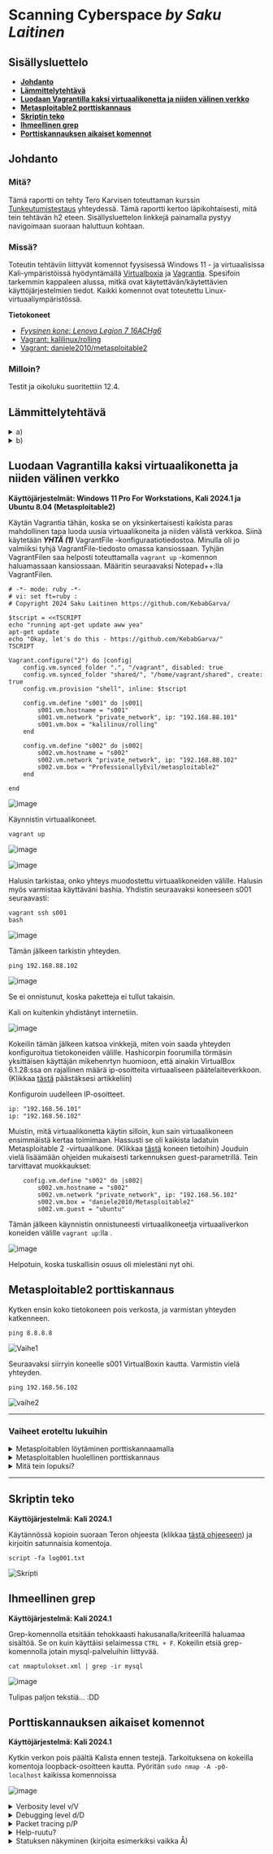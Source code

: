 # Scanning Cyberspace _by Saku Laitinen_

## Sisällysluettelo

- **[Johdanto](https://github.com/KebabGarva/Tunkeutumistestaus2024-bgu248/blob/main/h2.md#Johdanto)**
- **[Lämmittelytehtävä](https://github.com/KebabGarva/Tunkeutumistestaus2024-bgu248/blob/main/h2.md#Lämmittelytehtävä)**
- **[Luodaan Vagrantilla kaksi virtuaalikonetta ja niiden välinen verkko](https://github.com/KebabGarva/Tunkeutumistestaus2024-bgu248/blob/main/h2.md#Luodaan-Vagrantilla-kaksi-virtuaalikonetta-ja-niiden-välinen-verkko)**
- **[Metasploitable2 porttiskannaus](https://github.com/KebabGarva/Tunkeutumistestaus2024-bgu248/blob/main/h2.md#Metasploitable2-porttiskannaus)**
- **[Skriptin teko](https://github.com/KebabGarva/Tunkeutumistestaus2024-bgu248/blob/main/h2.md#Skriptin-teko)**
- **[Ihmeellinen grep](https://github.com/KebabGarva/Tunkeutumistestaus2024-bgu248/blob/main/h2.md#Ihmeellinen-grep)**
- **[Porttiskannauksen aikaiset komennot](https://github.com/KebabGarva/Tunkeutumistestaus2024-bgu248/blob/main/h2.md#Porttiskannauksen-aikaiset-komennot)**
  
## Johdanto

### Mitä?

Tämä raportti on tehty Tero Karvisen toteuttaman kurssin [Tunkeutumistestaus](https://terokarvinen.com/2024/eettinen-hakkerointi-2024/) yhteydessä. Tämä raportti kertoo läpikohtaisesti, mitä tein tehtävän h2 eteen.
Sisällysluettelon linkkejä painamalla pystyy navigoimaan suoraan haluttuun kohtaan.

### Missä?

Toteutin tehtäviin liittyvät komennot fyysisessä Windows 11 - ja virtuaalisissa Kali-ympäristöissä hyödyntämällä [Virtualboxia](https://www.virtualbox.org/) ja [Vagrantia](https://developer.hashicorp.com/vagrant).
Spesifoin tarkemmin kappaleen alussa, mitkä ovat käytettävän/käytettävien käyttöjärjestelmien tiedot. Kaikki komennot ovat toteutettu Linux-virtuaaliympäristössä. 

**Tietokoneet**

- [*Fyysinen kone: Lenovo Legion 7 16ACHg6*](https://nanoreview.net/en/laptop/lenovo-legion-7-2021-amd?m=c.1_g.3_r.3_s.3)
- [Vagrant: kalilinux/rolling](https://app.vagrantup.com/kalilinux/boxes/rolling)
- [Vagrant: daniele2010/metasploitable2](https://app.vagrantup.com/ProfessionallyEvil/boxes/metasploitable2)


### Milloin?

Testit ja oikoluku suoritettiin 12.4.

## Lämmittelytehtävä

<details>

<summary>a)</summary>

### Porttiskanneri nmap:n perusteet

- Nmap <kohde> -komennolla skannataan 1000 yleisintä TCP-porttia.
  
- Nmap jakaa portit kuuteen tilaan:
  
  - auki
    - sovellus hyväksyy aktiivisesti TCP-, UDP, tai SCTP-yhteyksiä kyseisessä portissa.
    - hakkeroinnin näkökulmasta kyseinen portti voi olla hyväksikäytön uhri
  
  - suljettu
    - vaikka kyseinen portti vastaa nmapin pyyntöön, portti ei ole auki
    - on syytä skannata myöhemmin

  - suodatettu
    - portti on suodatettu palomuurilaitteen, reitittimen sääntöjen tai päätelaitteen virustorjuntaohjelmiston vuoksi
    - merkki hyvin haastavasta porttiskannattavasta portista, koska kyseiset portit tarjoavat hyvin puutteelista tietoa
    - nmap varmistaa useita kertoja, johtuuko tila mahdollisesta pudotetusta paketista

  - suodattamaton
    - portti on saavutettava, mutta nmap ei pysty määrittämään portin aukiolotilasta.
    - ainoastaan ACK-skannauksen tulos voi palauttaa kyseisen arvon
    - eri skannaustyypit kuin Windows-, SYN - tai FIN -skannaus voi antaa parempaa tilannekuvaa portin aukiolosta

  - auki tai suodatettu
    - kyseinen tila asetetaan ainoastaan silloin, kun nmap ei tiedä, onko portti auki vai suodatettu.
    - voi johtua myös tiputetusta nmapin koettimen tai minkä tahansa muun vastauksen takia

  - kiinni tai suodatettu
    - sama kuin edellinen tila, mutta nmap ei tiedä onko portti kiinni vai suodatettu.

- Nmapilla voi suorittaa erilaisia porttiskannauksia

  - -sS (TCP-ja SYN-skannaus)
    - kaikista suosituin porttiskannaustekniikka
    - sen voi suorittaa nopeasti skannaten potentiaalisesti tuhanseja portteja sekunnissa
    - ei suorita kokonaan kättelyä, vaan lähettää pelkästään SYN -lipulla olevan paketin
  
  - -sT (TCP-yhteysskannaus)
    - tämä on oletusskannaustekniikka, jos SYN-skannaus ei ole vaihtoehto
    - korkean tason järjestelmäkutsu, jota selaimet, P2P -päätelaitteet ja muut verkkpalvelut käyttävät
  
  - -sU (UDP-skannaus)
    - tarkistaa UDP-palvelujen portit
    - voi yhdistää -sS -skannaukseen.
    - haastavaa on tehdä skannaus nopeasti
   
Nmap: Port Scanning Basics, luettu 12.4.2024: https://nmap.org/book/man-port-scanning-basics.html

Nmap: Port Scanning Techniques, luettu 12.4.2024: https://nmap.org/book/man-port-scanning-techniques.html

</details>

<details>

  <summary>b)</summary>

  ### Nuoren 17-vuotiaan tekemä porttiskannaus OPK -osuuskunnan tietojärjestelmään
  - Nuori on toteuttanut porttiskannauksen 23.11.1998.
    - Avoimia portteja ei löytynyt
    - Nuorta syytetään tietomurron yrityksestä
  - Nuori joutui korvaamaan tietomurron aiheuttamat "vahingot"
    - Syyttäjän vaatima korvaussumma oli 100 000 MK
    - Käräjänoikeuden tuomiossa 29.2.2000 määrättiin nuoren maksamaan sakkoja rikoksesta tietoliikenteen häiriö sakkorangaistukseen
    - Syyttäjä valitti hovioikeuteen, ja hovioikeus tuomitsi nuoren maksamaan sakkojen lisäksi syyttäjille yhteensä 75 000 MK.
    - Epäilty valitti korkeimmalle oikeudelle, ja tuomiolauselman mukaan hovioikeuden tuomion lopputulosta ei muuteta.
  - Tuomio on esimerkki huonosti päättyneestä porttiskannauskokeilusta.
    - Porttiskannauksia tehdään ainoastaan luvalla
    - Pitää varmistaa, onko yhteys muualle kuin haluamaansa kohteeseen.

https://finlex.fi/fi/oikeus/kko/kko/2003/20030036

</details>

## Luodaan Vagrantilla kaksi virtuaalikonetta ja niiden välinen verkko

**Käyttöjärjestelmät: Windows 11 Pro For Workstations, Kali 2024.1 ja Ubuntu 8.04 (Metasploitable2)**

Käytän Vagrantia tähän, koska se on yksinkertaisesti kaikista paras mahdollinen tapa luoda uusia virtuaalikoneita ja niiden välistä verkkoa. Siinä käytetään ***YHTÄ (1)*** VagrantFile -konfiguraatiotiedostoa. Minulla oli jo valmiiksi tyhjä VagrantFile-tiedosto omassa kansiossaan. Tyhjän VagrantFilen saa helposti toteuttamalla `vagrant up` -komennon haluamassaan kansiossaan. Määritin seuraavaksi Notepad++:lla VagrantFilen.

```
# -*- mode: ruby -*-
# vi: set ft=ruby :
# Copyright 2024 Saku Laitinen https://github.com/KebabGarva/

$tscript = <<TSCRIPT
echo "running apt-get update aww yea"
apt-get update
echo "Okay, let's do this - https://github.com/KebabGarva/"
TSCRIPT

Vagrant.configure("2") do |config|
	config.vm.synced_folder ".", "/vagrant", disabled: true
	config.vm.synced_folder "shared/", "/home/vagrant/shared", create: true
	config.vm.provision "shell", inline: $tscript

	config.vm.define "s001" do |s001|
		s001.vm.hostname = "s001"
		s001.vm.network "private_network", ip: "192.168.88.101"
		s001.vm.box = "kalilinux/rolling"
	end

	config.vm.define "s002" do |s002|
		s002.vm.hostname = "s002"
		s002.vm.network "private_network", ip: "192.168.88.102"
		s002.vm.box = "ProfessionallyEvil/metasploitable2"
	end
	
end
```

![image](https://github.com/KebabGarva/Tunkeutumistestaus2024-bgu248/assets/89390996/2f282c0d-321f-4bd3-a38c-92467de4ffeb)

Käynnistin virtuaalikoneet.

```
vagrant up
```
![image](https://github.com/KebabGarva/Tunkeutumistestaus2024-bgu248/assets/89390996/3a3bd2e9-ee67-4085-a7ac-421708372fc1)

![image](https://github.com/KebabGarva/Tunkeutumistestaus2024-bgu248/assets/89390996/a3301351-8d37-45c2-bcbf-e3a39a99c3b6)

Halusin tarkistaa, onko yhteys muodostettu virtuaalikoneiden välille. Halusin myös varmistaa käyttäväni bashia. Yhdistin seuraavaksi koneeseen s001 seuraavasti:

```
vagrant ssh s001
bash
```
![image](https://github.com/KebabGarva/Tunkeutumistestaus2024-bgu248/assets/89390996/9919b38b-4101-4522-b740-82f57fe160f9)

Tämän jälkeen tarkistin yhteyden.

```
ping 192.168.88.102
```

![image](https://github.com/KebabGarva/Tunkeutumistestaus2024-bgu248/assets/89390996/95ba5ace-68d2-4fb7-a77e-8497dfbff53c)

Se ei onnistunut, koska paketteja ei tullut takaisin. 

Kali on kuitenkin yhdistänyt internetiin.

![image](https://github.com/KebabGarva/Tunkeutumistestaus2024-bgu248/assets/89390996/1d21bf67-9ad1-41c2-946e-d2e2a92b1ed2)


Kokeilin tämän jälkeen katsoa vinkkejä, miten voin saada yhteyden konfiguroitua tietokoneiden välille. Hashicorpin foorumilla törmäsin yksittäisen käyttäjän mikehenrtyn huomioon, että ainakin VirtualBox 6.1.28:ssa on rajallinen määrä ip-osoitteita virtuaaliseen päätelaiteverkkoon. (Klikkaa [tästä](https://discuss.hashicorp.com/t/vagran-can-not-assign-ip-address-to-virtualbox-machine/30930/7) päästäksesi artikkeliin)

Konfiguroin uudelleen IP-osoitteet.

```
ip: "192.168.56.101"
ip: "192.168.56.102"
```
Muistin, mitä virtuaalikonetta käytin silloin, kun sain virtuaalikoneen ensimmäistä kertaa toimimaan. Hassusti se oli kaikista ladatuin Metasploitable 2 -virtuaalikone. (Klikkaa [tästä](https://app.vagrantup.com/daniele2010/boxes/Metasploitable2) koneen tietoihin) Jouduin vielä lisäämään ohjeiden mukaisesti tarkennuksen guest-parametrillä. Tein tarvittavat muokkaukset:

```
	config.vm.define "s002" do |s002|
		s002.vm.hostname = "s002"
		s002.vm.network "private_network", ip: "192.168.56.102"
		s002.vm.box = "daniele2010/Metasploitable2"
		s002.vm.guest = "ubuntu"
```

Tämän jälkeen käynnistin onnistuneesti virtuaalikoneetja virtuaaliverkon koneiden välille `vagrant up`:lla .

![image](https://github.com/KebabGarva/Tunkeutumistestaus2024-bgu248/assets/89390996/eca7476b-8485-4131-bae4-d84659262409)

Helpotuin, koska tuskallisin osuus oli mielestäni nyt ohi.

## Metasploitable2 porttiskannaus

Kytken ensin koko tietokoneen pois verkosta, ja varmistan yhteyden katkenneen.

```
ping 8.8.8.8
````
![Vaihe1](https://github.com/KebabGarva/Tunkeutumistestaus2024-bgu248/assets/89390996/ada31c66-c54f-4b81-83fc-7ba06a4bdfa6)

Seuraavaksi siirryin koneelle s001 VirtualBoxin kautta. Varmistin vielä yhteyden.

```
ping 192.168.56.102
```
![vaihe2](https://github.com/KebabGarva/Tunkeutumistestaus2024-bgu248/assets/89390996/ff8786df-1802-491e-9e84-12e2efdf61f5)

------------------------------------------------------------------------------------------------------------------------------------------------------------

### Vaiheet eroteltu lukuihin

<details>

<summary>Metasploitablen löytäminen porttiskannaamalla</summary>

### Miten se tehdään?

Jotta db_nmapia voi käyttää, on käynnistettävä postgresql -palvelu ja metasploitin msfdb -skripti.

```
sudo systemctl start postgresql
sudo msfdb init
msfconsole
```

![vaihe3](https://github.com/KebabGarva/Tunkeutumistestaus2024-bgu248/assets/89390996/fc288494-c300-4d97-8151-253bcc7c4af8)

![vaihe4](https://github.com/KebabGarva/Tunkeutumistestaus2024-bgu248/assets/89390996/ba797c78-02d6-4830-9954-912b5a5175fa)

![vaihe5](https://github.com/KebabGarva/Tunkeutumistestaus2024-bgu248/assets/89390996/9fcf46b8-3222-450c-a40d-8bd3660ac1b4)

Aloitin hakkeroimaan ja kunnolla! Avasin ensin WireSharkin, ja sen jälkeen toteutin tarvittavan komennon.


```
db_nmap -sn 192.168.56.102
```
![vaihe6](https://github.com/KebabGarva/Tunkeutumistestaus2024-bgu248/assets/89390996/115810f8-c423-49bf-9b24-f949cc4b736b)

![vaihe9](https://github.com/KebabGarva/Tunkeutumistestaus2024-bgu248/assets/89390996/32d6d699-615b-4a56-89ac-f6c650f9ef9e)

Kyseinen komento lähetti ARP-kyselyn. Sain onnistuneesti tiedon tietokoneen mac-osoitteesta. Jes!

</details>

<details>

<summary>Metasploitablen huolellinen porttiskannaus</summary>

Toimin seuraavasti laajassa porttiskannauksessa:

```
db_nmap -A -p0- 192.168.56.102
```
![vaihe10](https://github.com/KebabGarva/Tunkeutumistestaus2024-bgu248/assets/89390996/c487ef46-97f6-444e-90e9-847fce0919fe)

Järkytyin ensin kuinka kauan porttiskannauksessa meni. Katsoin kuinka ***134618*** pakettia skannattiin. 

Satunnainen näyttökuva tuloksista:

![vaihe11](https://github.com/KebabGarva/Tunkeutumistestaus2024-bgu248/assets/89390996/2f1a4eee-7f3b-41fb-bc57-92810ab2754c)

Tallensin porttiskannauksen tuloksen nmapin omalla työkalulla ja Wiresharkiin.

```
nmap -oA /home/vagrant/nmaptulokset 192.168.56.102 
```

![vaihe14](https://github.com/KebabGarva/Tunkeutumistestaus2024-bgu248/assets/89390996/a51674a3-12c6-4f9d-9011-bddd69974459)

![vaihe15](https://github.com/KebabGarva/Tunkeutumistestaus2024-bgu248/assets/89390996/e5f6d2de-d589-417d-a534-fadeac38d112)


</details>

<details>

<summary>Mitä tein lopuksi?</summary>

Sammutin postgresql -palvelun.

![vaihe16](https://github.com/KebabGarva/Tunkeutumistestaus2024-bgu248/assets/89390996/5d628513-440d-418c-95f0-ac27744d3be5)
</details>

------------------------------------------------------------------------------------------------------------------------------------------------------------

## Skriptin teko

**Käyttöjärjestelmä: Kali 2024.1**

Käytännössä kopioin suoraan Teron ohjeesta (klikkaa [tästä ohjeeseen]()) ja kirjoitin satunnaisia komentoja.

```
script -fa log001.txt
```

![Skripti](https://github.com/KebabGarva/Tunkeutumistestaus2024-bgu248/assets/89390996/6f073717-875c-4178-8c7c-d459a032932e)

## Ihmeellinen grep

**Käyttöjärjestelmä: Kali 2024.1**

Grep-komennolla etsitään tehokkaasti hakusanalla/kriteerillä haluamaa sisältöä. Se on kuin käyttäisi selaimessa `CTRL + F`. Kokeilin etsiä grep-komennolla jotain mysql-palveluihin liittyvää.
```
cat nmaptulokset.xml | grep -ir mysql
```
![image](https://github.com/KebabGarva/Tunkeutumistestaus2024-bgu248/assets/89390996/3a938c5a-a431-4742-ae9b-df9456a30630)

Tulipas paljon tekstiä... :DD

## Porttiskannauksen aikaiset komennot

**Käyttöjärjestelmä: Kali 2024.1**

Kytkin verkon pois päältä Kalista ennen testejä. Tarkoituksena on kokeilla komentoja loopback-osoitteen kautta. Pyöritän `sudo nmap -A -p0- localhost` kaikissa komennoissa

![image](https://github.com/KebabGarva/Tunkeutumistestaus2024-bgu248/assets/89390996/16518bba-5475-4390-a154-a5a7a6c53d30)

<details>

 <summary>Verbosity level v/V</summary>

### Monisanaisuuden säätäminen

Ensimmäiseksi kokeilin painella nopeasti `SHIFT + v`.

![image](https://github.com/KebabGarva/Tunkeutumistestaus2024-bgu248/assets/89390996/f238a740-947d-498d-8b7c-7583e0607863)

Nmap paljasti jo komentokehotteessa hienosti SSH-avaimia!

Seuraavaksi kokeillaan painamalla pientä v-kirjainta.

![image](https://github.com/KebabGarva/Tunkeutumistestaus2024-bgu248/assets/89390996/e8fe24cd-0497-4a04-991e-b8513c6f32aa)

Aijaa... Näköjään pieni v-kirjain taisi tarkoittaa monisanaisuuden lisäämistä. Näyttökuvassa näkyi selvästi kuinka monisanaisuutta lisätään.

</details>

<details>

<summary>Debugging level d/D</summary>

### Debuggauksen säätäminen

Kokeillaan lisätä ensin debuggausta.

**Debuggaustaso 2**

![image](https://github.com/KebabGarva/Tunkeutumistestaus2024-bgu248/assets/89390996/81f3bc37-08e4-4c35-93f6-dc154f83dde7)

**Debguggaustaso 3**

![image](https://github.com/KebabGarva/Tunkeutumistestaus2024-bgu248/assets/89390996/ab002e74-4075-4921-a99a-ba81b12fa2c1)

**Debuggaustaso 4**

![image](https://github.com/KebabGarva/Tunkeutumistestaus2024-bgu248/assets/89390996/0cec8849-1a88-4dfd-9ca6-251fccce94e4)

Järkevintä olisi tallentaa kyseinen komento, ja katsoa ulostuloa erikseen.

</details>

<details>

<summary>Packet tracing p/P</summary>

### Pakettien seuraaminen

Porttiskannauksen aikana voi laittaa pakettienseurannan päälle.

**Ilman pakettiseurantaa**

![image](https://github.com/KebabGarva/Tunkeutumistestaus2024-bgu248/assets/89390996/f232690f-9a80-4146-82ec-ef815863417e)

**Pakettiseurannalla**

![image](https://github.com/KebabGarva/Tunkeutumistestaus2024-bgu248/assets/89390996/7c506bcd-df80-4d3b-a5fc-02e9b75c874d)


</details>

<details>

<summary>Help-ruutu?</summary>

### Kysymysmerkin kirjoittaminen auttaa

Nimenomaan! Kun kirjoitin kysymysmerkin kesken skannauksen, ruudulle tuli tällainen ikkuna.

![image](https://github.com/KebabGarva/Tunkeutumistestaus2024-bgu248/assets/89390996/61512195-01ed-4ba6-ad6d-3b174ae5b38b)

Oikeastaan sen näytti vaan ne komennot, joita kokeilimme aiemmin.

</details>

<details>

<summary>Statuksen näkyminen (kirjoita esimerkiksi vaikka Å)</summary>

### Voi painaa ihan mitä tahansa näppäintä

Kun painaa mitä tahansa näppäintä näppäimistössä, porttiskannaus kertoo statuksensa käyttäjälle.S

![image](https://github.com/KebabGarva/Tunkeutumistestaus2024-bgu248/assets/89390996/47bcc5d1-2927-414d-ba87-5852630f9ba1)

</details>

















